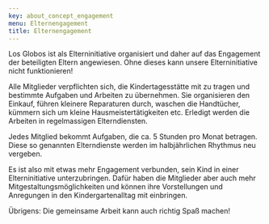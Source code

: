 ```yaml
---
key: about_concept_engagement
menu: Elternengagement
title: Elternengagement
---
```

Los Globos ist als Elterninitiative organisiert und daher auf das Engagement der beteiligten Eltern angewiesen. Ohne dieses kann unsere Elterninitiative nicht funktionieren!

Alle Mitglieder verpflichten sich, die Kindertagesstätte mit zu tragen und bestimmte Aufgaben und Arbeiten zu übernehmen. Sie organisieren den Einkauf, führen kleinere Reparaturen durch, waschen die Handtücher, kümmern sich um kleine Hausmeistertätigkeiten etc. Erledigt werden die Arbeiten in regelmassigen Elterndiensten.

Jedes Mitglied bekommt Aufgaben, die ca. 5 Stunden pro Monat betragen. Diese so genannten Elterndienste werden im halbjährlichen Rhythmus neu vergeben.

Es ist also mit etwas mehr Engagement verbunden, sein Kind in einer Elterninitiative unterzubringen. Dafür haben die Mitglieder aber auch mehr Mitgestaltungsmöglichkeiten und können ihre Vorstellungen und Anregungen in den Kindergartenalltag mit einbringen.

Übrigens: Die gemeinsame Arbeit kann auch richtig Spaß machen!